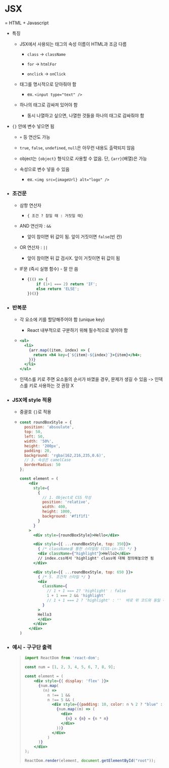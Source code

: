 # JSX

= HTML + Javascript

- 특징
  
  - JSX에서 사용되는 태그의 속성 이름이 HTML과 조금 다름
    
    - `class` -> `className`
    
    - `for` -> `htmlFor`
    
    - `onclick` -> `onClick`
  
  - 태그를 명시적으로 닫아줘야 함
    
    - ex. `<input type="text" />`
  
  - 하나의 태그로 감싸져 있어야 함
    
    - 동시 나열하고 싶으면, 나열한 것들을 하나의 태그로 감싸줘야 함

- `{}` 안에 변수 넣으면 됨
  
  - `+` 등 연산도 가능
  
  - `true`, `false`, `undefined`, `null`은 아무런 내용도 출력되지 않음
  
  - object는 `{object}` 형식으로 사용할 수 없음. 단, `{arr}`(배열)은 가능
  
  - 속성으로 변수 넣을 수 있음
    
    - ex. `<img src={imageUrl} alt="logo" />`

- ### 조건문
  
  - 삼항 연산자
    
    - `{ 조건 ? 참일 때 : 거짓일 때}`
  
  - AND 연산자 : `&&`
    
    - 앞이 참이면 뒤 값이 됨. 앞이 거짓이면 `false`(빈 칸)
  
  - OR 연산자 : `||`
    
    - 앞이 참이면 뒤 값 검사X. 앞이 거짓이면 뒤 값이 됨
  
  - IF문 (즉시 실행 함수) - 잘 안 씀
    
    - ```jsx
      {(() => {
          if (1+1 === 2) return 'IF';
          else return 'ELSE';
      })()}
      ```

- ### 반복문
  
  - 각 요소에 키를 할당해주어야 함 (unique key)
    
    - React 내부적으로 구분하기 위해 필수적으로 넣어야 함
  
  - ```jsx
    <ul>
      <li>
        {arr.map((item, index) => {
          return <h4 key={`${item}-${index}`}>{item}</h4>;
        })}
      </li>
    </ul>
    ```
  
  - 인덱스를 키로 주면 요소들의 순서가 바꼈을 경우, 문제가 생길 수 있음 -> 인덱스를 키로 사용하는 것 권장 X

- ### JSX에 style 적용
  
  - 중괄호 `{}`로 적용
  
  - ```jsx
    const roundBoxStyle = {
      position: 'absoulute',
      top: 50,
      left: 50,
      width: '50%',
      height: '200px',
      padding: 20,
      background: 'rgba(162,216,235,0.6)',
      // 3. 속성은 camelCase
      borderRadius: 50
    };
    
    const element = (
        <div
          style={
            {
              // 1. Object로 CSS 작성
              position: 'relative',
              width: 400,
              height: 1000,
              background: '#f1f1f1'
            }
          }
        >
          <div style={roundBoxStyle}>Hello</div>
    
          <div style={{ ...roundBoxStyle, top: 350}}>
            { /* className을 통한 스타일링 (CSS-in-JS) */ }
            <div className={"highlight"}>Hello2</div>
            // index.css에서 'highlight' class에 대해 정의해놓으면 됨
          </div>
    
          <div style={{ ...roundBoxStyle, top: 650 }}>
            { /* 5. 조건적 스타일 */ }
            <div
              className={
                // 1 + 1 === 2? 'highlight' : false
                1 + 1 === 2 && 'highlight'
                // 1 + 1 === 2 ? 'highlight' : ''  바로 위 코드와 동일 작동
              }
            >
            Hello3
            </div>
          </div>
        </div>
    )
    ```

- ### 예시 - 구구단 출력
  
  > ```jsx
  > import ReactDom from 'react-dom';
  > 
  > const num = [1, 2, 3, 4, 5, 6, 7, 8, 9];
  > 
  > const element = (
  >     <div style={{ display: 'flex' }}>
  >       {num.map(
  >         (n) => 
  >           n !== 1 &&
  >           n !== 5 && (
  >             <div style={{padding: 10, color: n % 2 ? "blue" : "black" }}>
  >               {num.map((m) => (
  >                 <div>
  >                   {n} x {m} = {n * m}
  >                 </div>
  >               ))}
  >             </div>
  >           )
  >       )}
  >     </div>
  > );
  > 
  > ReactDom.render(element, document.getElementById("root"));
  > ```
